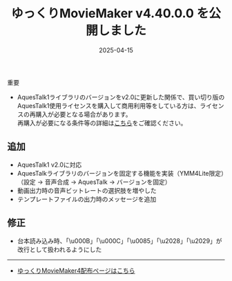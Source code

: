 ﻿---
title: ゆっくりMovieMaker v4.40.0.0 を公開しました
date: 2025-04-15
tags: [YMM4,お知らせ]
---
重要
- AquesTalk1ライブラリのバージョンをv2.0に更新した関係で、買い切り版のAquesTalk1使用ライセンスを購入して商用利用等をしている方は、ライセンスの再購入が必要となる場合があります。  
  再購入が必要になる条件等の詳細は[こちら](https://manjubox.net/info/2025-04-04/)をご確認ください。
## 追加
- AquesTalk1 v2.0に対応
- AquesTalkライブラリのバージョンを固定する機能を実装（YMM4Lite限定）（設定 → 音声合成 → AquesTalk → バージョンを固定）
- 動画出力時の音声ビットレートの選択肢を増やした
- テンプレートファイルの出力時のメッセージを追加
## 修正
- 台本読み込み時、「\u000B」「\u000C」「\u0085」「\u2028」「\u2029」が改行として扱われるようにした

---

- [ゆっくりMovieMaker4配布ページはこちら](../index.md)